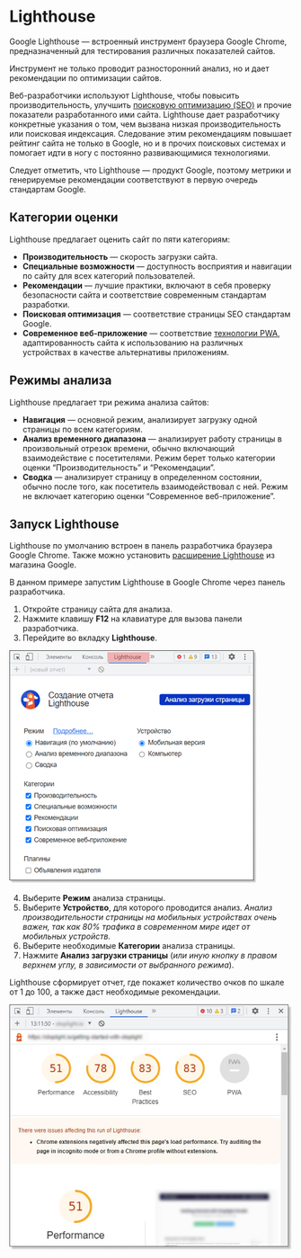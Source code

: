 # Lighthouse

Google Lighthouse — встроенный инструмент браузера Google Chrome, предназначенный для тестирования различных показателей сайтов.

Инструмент не только проводит разносторонний анализ, но и дает рекомендации по оптимизации сайтов.

Веб-разработчики используют Lighthouse, чтобы повысить производительность, улучшить [поисковую оптимизацию (SEO)](https://developers.google.com/search/docs/fundamentals/get-started?hl=ru) и прочие показатели разработанного ими сайта. Lighthouse дает разработчику конкретные указания о том, чем вызвана низкая производительность или поисковая индексация. Следование этим рекомендациям повышает рейтинг сайта не только в Google, но и в прочих поисковых системах и помогает идти в ногу с постоянно развивающимися технологиями.

Следует отметить, что Lighthouse — продукт Google, поэтому метрики и генерируемые рекомендации соответствуют в первую очередь стандартам Google.

## Категории оценки

Lighthouse предлагает оценить сайт по пяти категориям:

- **Производительность** — скорость загрузки сайта.
- **Специальные возможности** — доступность восприятия и навигации по сайту для всех категорий пользователей.
- **Рекомендации** — лучшие практики, включают в себя проверку безопасности сайта и соответствие современным стандартам разработки.
- **Поисковая оптимизация** — соответствие страницы SEO стандартам Google.
- **Современное веб-приложение** — соответствие [технологии PWA](https://sibdev.pro/blog/articles/chto-takoe-pwa-i-nuzhno-li-eto-vashemu-proektu), адаптированность сайта к использованию на различных устройствах в качестве альтернативы приложениям.

## Режимы анализа

Lighthouse предлагает три режима анализа сайтов:

- **Навигация** — основной режим, анализирует загрузку одной страницы по всем категориям.
- **Анализ временного диапазона** — анализирует работу страницы в произвольный отрезок времени, обычно включающий взаимодействие с посетителями. Режим берет только категории оценки “Производительность” и “Рекомендации”.
- **Сводка** — анализирует страницу в определенном состоянии, обычно после того, как посетитель взаимодействовал с ней. Режим не включает категорию оценки “Современное веб-приложение”.

## Запуск Lighthouse

Lighthouse по умолчанию встроен в панель разработчика браузера Google Chrome. Также можно установить [расширение Lighthouse](https://chrome.google.com/webstore/detail/lighthouse/blipmdconlkpinefehnmjammfjpmpbjk) из магазина Google.

В данном примере запустим Lighthouse в Google Chrome через панель разработчика.

1. Откройте страницу сайта для анализа.
2. Нажмите клавишу **F12** на клавиатуре для вызова панели разработчика.
3. Перейдите во вкладку **Lighthouse**.

![вкладка Lighthouse в DevTools](/media/lighthouse1.png)

4. Выберите **Режим** анализа страницы.
5. Выберите **Устройство**, для которого проводится анализ.
_Анализ производительности страницы на мобильных устройствах очень важен, так как 80% трафика в современном мире идет от мобильных устройств._
6.	Выберите необходимые **Категории** анализа страницы.
7.	Нажмите **Анализ загрузки страницы** (_или иную кнопку в правом верхнем углу, в зависимости от выбранного режима_).

Lighthouse сформирует отчет, где покажет количество очков по шкале от 1 до 100, а также даст необходимые рекомендации.

![пример отчета Lighthouse](/media/lighthouse2.jpg)
